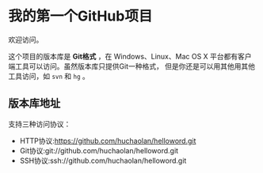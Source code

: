 # 我的第一个GitHub项目
欢迎访问。

这个项目的版本库是 **Git格式** ，在 Windows、Linux、Mac OS X
平台都有客户端工具可以访问。虽然版本库只提供Git一种格式，
但是你还是可以用其他用其他工具访问，如 ``svn`` 和 ``hg`` 。

## 版本库地址

支持三种访问协议：

* HTTP协议:https://github.com/huchaolan/helloword.git
* Git协议:git://github.com/huchaolan/helloword.git
* SSH协议:ssh://github.com/huchaolan/helloword.git